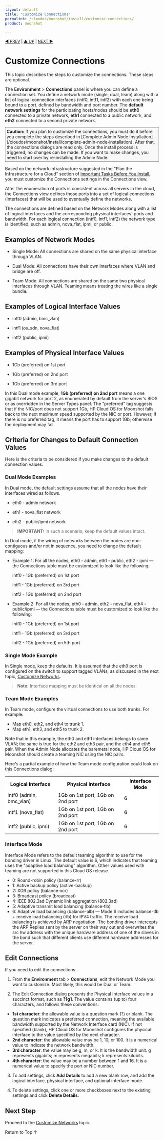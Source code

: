 ```yaml
---
layout: default
title: "Customize Connections"
permalink: /cloudos/moonshot/install/customize-connections/
product: moonshot

---
```



<script>

function PageRefresh {
onLoad="window.refresh"
}

PageRefresh();

</script>


<p style="font-size: small;"> <a href="/cloudos/moonshot/install/admin-node-prerequisites/">&#9664; PREV</a> | <a href="/cloudos/moonshot/install/">&#9650; 
UP</a> | <a href="/cloudos/moonshot/install/customize-networks/">NEXT &#9654;</a> </p>

# Customize Connections

This topic describes the steps to customize the connections. These steps are optional. 

The <b>Environment</b> > <b>Connections</b> panel is where you can define a connection set. You define a network mode (single, dual, team) along with a list of logical connection interfaces (intf0, intf1, intf2) with each one being bound to a port, defined by bandwidth and port number. The <b>default network settings</b> for the participating hosts/nodes should be <b>eth0</b> connected to a private network, <b>eth1</b> connected to a public network, and <b>eth2</b> connected to a second private network. 

<p style="background-color:#f8f8f8; padding:4px 4px 4px 4px; border: 1px dotted #000000;"><b>Caution:</b> If you plan to customize the connections, you must do it before you complete the steps described in [Complete Admin Node Installation](/cloudos/moonshot/install/complete-admin-node-installation). After that, the connections dialogs are read only. Once the install process is triggered, no changes can be made. If you want to make changes, you need to start over by re-installing the Admin Node.  </p> 

Based on the network infrastructure suggested in the "Plan the Infrastructure for a Cloud" section of [Important Tasks Before You Install](/cloudos/moonshot/install/before-you-install), you must customize the Connections settings in the Connections view.

After the enumeration of ports is consistent across all servers in the cloud, the Connections view defines those ports into a set of logical connections (interfaces) that will be used to eventually define the networks.

The connections are defined based on the Network Modes along with a list of logical interfaces and the corresponding physical interfaces' ports and bandwidth. For each logical connection (intf0, intf1, intf2) the network type is identified, such as admin, nova_flat, ipmi, or public.  

## Examples of Network Modes

* Single Mode: All connections are shared on the same physical interface through VLAN.

* Dual Mode: All connections have their own interfaces where VLAN and bridge are off.

* Team Mode: All connections are shared on the same two physical interfaces through VLAN. Teaming means treating the wires like a single bundle.

## Examples of Logical Interface Values

* intf0 (admin, bmc_vlan)

* intf1 (os_sdn, nova_flat)

* intf2 (public, ipmi)

## Examples of Physical Interface Values

* 1Gb (preferred) on 1st port

* 1Gb (preferred) on 2nd port

* 1Gb (preferred) on 3rd port

In this Dual mode example, <b>1Gb (preferred) on 2nd port</b> means a one gigabit network for port 2, as enumerated by default from the server's BIOS or as overridden in the Server Types panel. The "preferred" tag suggests that if the NIC/port does not support 1Gb, HP Cloud OS for Moonshot falls back to the next maximum speed supported by the NIC or port. However, if there is no preferred tag, it means the port has to support 1Gb; otherwise the deployment may fail.

## Criteria for Changes to Default Connection Values

Here is the criteria to be considered if you make changes to the default connection values.

### Dual Mode Examples

In Dual mode, the default settings assume that all the nodes have their interfaces wired as follows.

* eth0 - admin network

* eth1 - nova_flat network

* eth2 - public/ipmi network

> **IMPORTANT:** In such a scenario, keep the default values intact.

In Dual mode, if the wiring of networks between the nodes are non-contiguous and/or not in sequence, you need to change the default mapping:

* Example 1: For all the nodes, eth0 - admin, eth1 - public, eth2 - ipmi &mdash; the Connections table must be customized to look like the following:

    intf0 - 1Gb (preferred) on 1st port
	
    intf1 - 1Gb (preferred) on 3rd port
	
    intf2 - 1Gb (preferred) on 2nd port

* Example 2: For all the nodes, eth0 - admin, eth2 - nova_flat, eth4 - public/ipmi &mdash; the Connections table must be customized to look like the following:

    intf0 - 1Gb (preferred) on 1st port
	
    intf1 - 1Gb (preferred) on 3rd port
	
    intf2 - 1Gb (preferred) on 5th port
	
### Single Mode Example

In Single mode, keep the defaults. It is assumed that the eth0 port is configured on the switch to support tagged VLANs, 
as discussed in the next topic, [Customize Networks](/cloudos/moonshot/install/customize-networks/).

> **Note:** Interface mapping must be identical on all the nodes.

### Team Mode Examples

In Team mode, configure the virtual connections to use both trunks. For example:

* Map eth0, eth2, and eth4 to trunk 1.
* Map eth1, eth3, and eth5 to trunk 2.

Note that in this example, the eth0 and eth1 interfaces belongs to same VLAN; the same is true for the eth2 and eth3 pair, and the eth4 and eth5 pair. When the Admin Node allocates the baremetal node, HP Cloud OS for Moonshot should create a teaming NIC using the NIC pairs.

Here's a partial example of how the Team mode configuration could look on this Connections dialog:

<table style="background-color: white; color: black;">

<tr>
<th>Logical Interface</th>
<th>Physical Interface</th>
<th>Interface Mode</th>
</tr>

<tr>
<td>intf0 (admin, bmc_vlan)</td>
<td>1Gb on 1st port, 1Gb on 2nd port</td>
<td>6</td>
</tr>

<tr>
<td>intf1 (nova_flat)</td>
<td>1Gb on 1st port, 1Gb on 2nd port</td>
<td>6</td>
</tr>

<tr>
<td>intf2 (public, ipmi)</td>
<td>1Gb on 1st port, 1Gb on 2nd port</td>
<td>6</td>
</tr>

</table>

### Interface Mode

Interface Mode refers to the default teaming algorithm to use for the bonding driver in Linux. The default value is 6, which indicates that 
teaming uses the "adaptive load balancing" algorithm. Other values used with teaming are not supported in this Cloud OS release. 

* 0: Round-robin policy (balance-rr)
* 1: Active backup policy (active-backup)
* 2: XOR policy (balance-xor)
* 3: Broadcast policy (broadcast)
* 4: IEEE 802.3ad Dynamic link aggregation (802.3ad)
* 5: Adaptive transmit load balancing (balance-tlb)
* 6: Adaptive load balancing (balance-alb) &mdash; Mode 6 includes balance-tlb + receive load balancing (rlb) for IPV4 traffic. 
The receive load balancing is achieved by ARP negotiation. The bonding driver intercepts the ARP Replies sent by the server on their 
way out and overwrites the src hw address with the unique hardware address of one of the slaves in the bond such that different clients use 
different hardware addresses for the server.


<!-- 
* **Mode 0 (balance-rr)**

> Mode means the packets are transmitted in sequential order from the first available slave through the last. If two real interfaces are slaves in the 
bond and two packets arrive destined out of the bonded interface the first will be transmitted on the first slave and the second frame 
will be transmitted on the second slave. The third packet will be sent on the first and so on. This provides load balancing and fault tolerance.

* **Mode 1 (active-backup)**

> Mode 1 can be used for fault tolerance. One of the interfaces is placed into a backup state and will only make it active if the link is lost by the active interface. 
Only one slave in the bond is active at an instance of time. A different slave becomes active only when the active slave fails. 

* **Mode 2 (balance-xor)**

> Mode 2 transmits based on XOR formula. (Source MAC address is XOR'd with destination MAC address) modula slave count. 
This mode selects the same slave for each destination MAC address and provides load balancing and fault tolerance.

* **Mode 3 (broadcast)**

> Mode 3 transmits everything on all slave interfaces. This mode is the least used and provides only fault tolerance.

* **Mode 4 (802.3ad)**

> Mode 4 is also called Dynamic Link Aggregation. It creates aggregation groups that share the same speed and duplex settings. 
This mode requires a switch that supports IEEE 802.3ad Dynamic link.

* **Mode 5 (balance-tlb)**

> Mode 5 is also called Adaptive transmit load balancing. The outgoing traffic is distributed according to the current load and queue on each 
slave interface. Incoming traffic is received by the current slave.

* **Mode 6 (balance-alb)**

> Mode 6 is also called Adaptive load balancing. This mode includes balance-tlb + receive load balancing (rlb) for IPV4 traffic. 
The receive load balancing is achieved by ARP negotiation. The bonding driver intercepts the ARP Replies sent by the server on their 
way out and overwrites the src hw address with the unique hw address of one of the slaves in the bond such that different clients use different hw addresses for the server.

--> 

## Edit Connections

If you need to edit the connections:

1. From the <b>Environment</b> tab > <b>Connections</b>, edit the Network Mode you want to customize.  Most likely, this would be Dual or Team.

2. The Edit Connection dialog presents the Physical Interface values in a succinct format, such as <b>?1g1</b>. The value contains (up to) four characters, and follows these conventions: 
 * <b>1st character</b>: the allowable value is a question mark (?) or blank.  The question mark indicates a preferred connection, meaning the  available bandwidth supported by the Network Interface card (NIC). If not specified (blank), HP Cloud OS for Moonshot configures the physical interface to the value specified by the next character.
 * <b>2nd character</b>: the allowable value may be 1, 10, or 100. It is a numerical value to indicate the network bandwidth.
 * <b>3rd character</b>: the value may be g, m, or k. It is the bandwidth unit. g represents gigabits; m represents megabits; k represents kilobits.
 * <b>4th character</b>: the value may be a number between 1 and 16.  It is a numerical value to specify the port or NIC number.

3. To add settings, click <b>Add Details</b> to add a new blank row, and add the logical interface, physical interface, and optional interface mode.

4. To delete settings, click one or more checkboxes next to the existing settings and click <b>Delete Details</b>.

## Next Step

Proceed to the [Customize Networks](/cloudos/moonshot/install/customize-networks/) topic.

<a href="#top" style="padding:14px 0px 14px 0px; text-decoration: none;"> Return to Top &#8593; </a>


